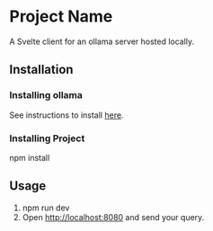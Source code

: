 # Project Name

A Svelte client for an ollama server hosted locally.

## Installation

### Installing ollama
See instructions to install [here](https://github.com/ollama/ollama).

### Installing Project
npm install

## Usage
1. npm run dev
2. Open [http://localhost:8080](http://localhost:8080) and send your query.